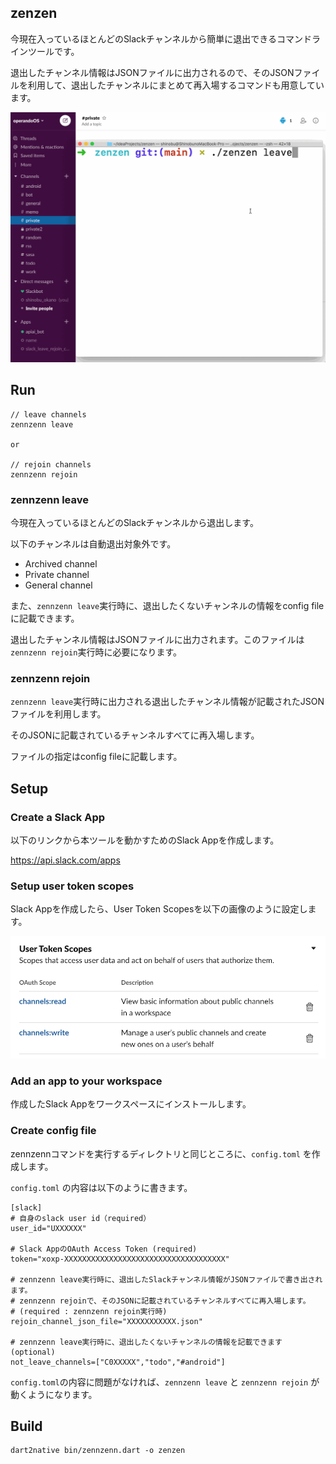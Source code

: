 ## zenzen

今現在入っているほとんどのSlackチャンネルから簡単に退出できるコマンドラインツールです。

退出したチャンネル情報はJSONファイルに出力されるので、そのJSONファイルを利用して、退出したチャンネルにまとめて再入場するコマンドも用意しています。

![](images/zenzen.gif)

## Run

```
// leave channels
zennzenn leave

or

// rejoin channels
zennzenn rejoin
```

### zennzenn leave

今現在入っているほとんどのSlackチャンネルから退出します。

以下のチャンネルは自動退出対象外です。

- Archived channel 
- Private channel 
- General channel

また、`zennzenn leave`実行時に、退出したくないチャンネルの情報をconfig fileに記載できます。

退出したチャンネル情報はJSONファイルに出力されます。このファイルは`zennzenn rejoin`実行時に必要になります。

### zennzenn rejoin

`zennzenn leave`実行時に出力される退出したチャンネル情報が記載されたJSONファイルを利用します。

そのJSONに記載されているチャンネルすべてに再入場します。

ファイルの指定はconfig fileに記載します。

## Setup

### Create a Slack App

以下のリンクから本ツールを動かすためのSlack Appを作成します。

https://api.slack.com/apps

### Setup user token scopes

Slack Appを作成したら、User Token Scopesを以下の画像のように設定します。

![](images/slack_user_token_scopes.png)


### Add an app to your workspace

作成したSlack Appをワークスペースにインストールします。


### Create config file

zennzennコマンドを実行するディレクトリと同じところに、`config.toml` を作成します。

`config.toml` の内容は以下のように書きます。

```
[slack]
# 自身のslack user id（required）
user_id="UXXXXXX"

# Slack AppのOAuth Access Token (required)
token="xoxp-XXXXXXXXXXXXXXXXXXXXXXXXXXXXXXXXXXXX" 

# zennzenn leave実行時に、退出したSlackチャンネル情報がJSONファイルで書き出されます。
# zennzenn rejoinで、そのJSONに記載されているチャンネルすべてに再入場します。
# (required : zennzenn rejoin実行時)
rejoin_channel_json_file="XXXXXXXXXXX.json"

# zennzenn leave実行時に、退出したくないチャンネルの情報を記載できます (optional)
not_leave_channels=["C0XXXXX","todo","#android"] 
```

`config.toml`の内容に問題がなければ、`zennzenn leave` と `zennzenn rejoin` が動くようになります。


## Build

```
dart2native bin/zennzenn.dart -o zenzen
```